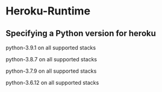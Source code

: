 # Heroku-Runtime
## Specifying a Python version for heroku

python-3.9.1 on all supported stacks

python-3.8.7 on all supported stacks

python-3.7.9 on all supported stacks

python-3.6.12 on all supported stacks
